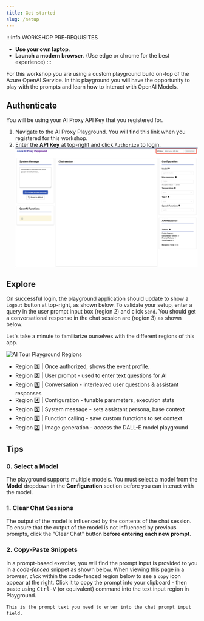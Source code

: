 ```yaml
---
title: Get started
slug: /setup
---
```


:::info WORKSHOP PRE-REQUISITES

- **Use your own laptop**.
- **Launch a modern browser**. (Use edge or chrome for the best experience)
  :::

For this workshop you are using a custom playground build on-top of the Azure OpenAI Service. In this playground you will have the opportunity to play with the prompts and learn how to interact with OpenAI Models.

## Authenticate

You will be using your AI Proxy API Key that you registered for.

1. Navigate to the AI Proxy Playground. You will find this link when you registered for this workshop.
2. Enter the **API Key** at top-right and click `Authorize` to login.
    ![AI Tour Playground](./images/aitour-playground-chat.png)


## Explore

On successful login, the playground application should update to show a `Logout` button at top-right, as shown below. To validate your setup, enter a query in the user prompt input box (region 2) and click `Send`. You should get a conversational response in the chat session are (region 3) as shown below.

Let's take a minute to familiarize ourselves with the different regions of this app.

![AI Tour Playground Regions](./images/aitour-playground-regions.png)

- Region 1️⃣ | Once authorized, shows the event profile.
- Region 2️⃣ | User prompt - used to enter text questions for AI
- Region 3️⃣ | Conversation - interleaved user questions & assistant responses
- Region 4️⃣ | Configuration - tunable parameters, execution stats
- Region 5️⃣ | System message - sets assistant persona, base context
- Region 6️⃣ | Function calling - save custom functions to set context
- Region 7️⃣ | Image generation - access the DALL-E model playground

## Tips

### 0. Select a Model

The playground supports multiple models. You must select a model from the **Model** dropdown in the **Configuration** section before you can interact with the model.

### 1. Clear Chat Sessions

The output of the model is influenced by the contents of the chat session. To ensure that the output of the model is not influenced by previous prompts, click the "Clear Chat" button **before entering each new prompt**.

### 2. Copy-Paste Snippets

In a prompt-based exercise, you will find the prompt input is provided to you in a _code-fenced_ snippet as shown below. When viewing this page in a browser, _click_ within the code-fenced region below to see a `copy` icon appear at the right. Click it to copy the prompt into your clipboard - then paste using <kbd>Ctrl-V</kbd> (or equivalent) command into the text input region in Playground.

```text
This is the prompt text you need to enter into the chat prompt input field.
```
